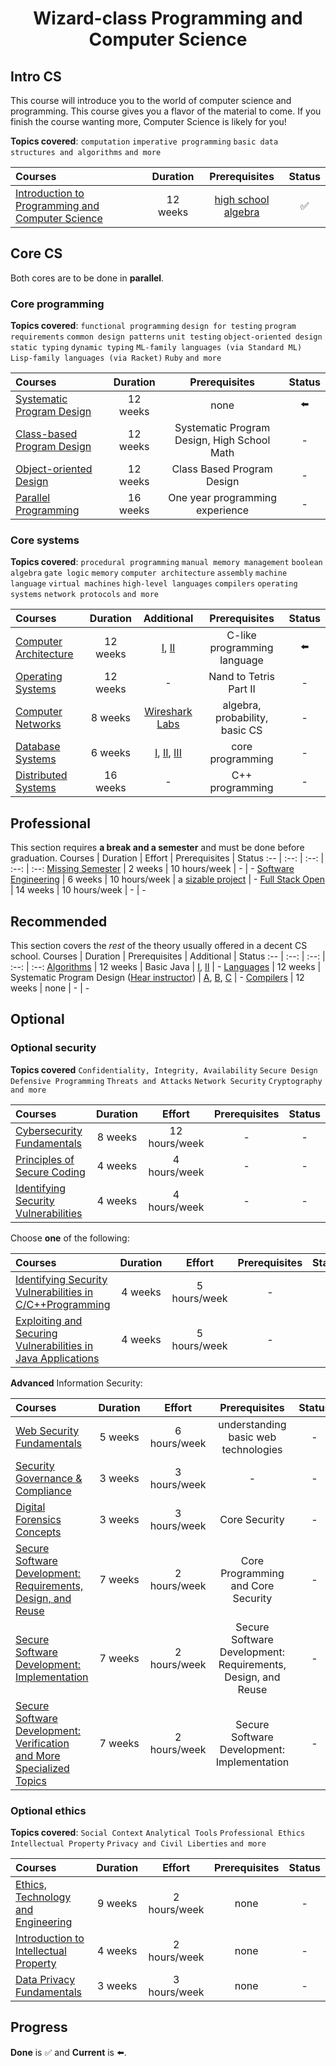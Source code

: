 <div align="center" style="text-align: center">
<h1>Wizard-class Programming and Computer Science</h1>
</div>

## Intro CS

This course will introduce you to the world of computer science and programming. This course gives you a flavor of the material to come. If you finish the course wanting more, Computer Science is likely for you!

**Topics covered**:
`computation`
`imperative programming`
`basic data structures and algorithms`
`and more`

Courses | Duration | Prerequisites | Status
:-- | :--: | :--: | :--: 
[Introduction to Programming and Computer Science](https://cs50.harvard.edu/x/2025/) | 12 weeks | [high school algebra](https://www.khanacademy.org/math/algebra-home) | ✅

## Core CS
Both cores are to be done in **parallel**.
### Core programming
**Topics covered**:
`functional programming`
`design for testing`
`program requirements`
`common design patterns`
`unit testing`
`object-oriented design`
`static typing`
`dynamic typing`
`ML-family languages (via Standard ML)`
`Lisp-family languages (via Racket)`
`Ruby`
`and more`

Courses | Duration | Prerequisites | Status
:-- | :--: | :--: | :--:
[Systematic Program Design](coursepages/spd/README.md) | 12 weeks | none | ⬅️
[Class-based Program Design](https://course.ccs.neu.edu/cs2510sp22/index.html) | 12 weeks | Systematic Program Design, High School Math | -
[Object-oriented Design](https://course.ccs.neu.edu/cs3500f19/) | 12 weeks | Class Based Program Design | -
[Parallel Programming](https://www.coursera.org/specializations/scala) | 16 weeks | One year programming experience | -

### Core systems

**Topics covered**:
`procedural programming`
`manual memory management`
`boolean algebra`
`gate logic`
`memory`
`computer architecture`
`assembly`
`machine language`
`virtual machines`
`high-level languages`
`compilers`
`operating systems`
`network protocols`
`and more`

Courses | Duration | Additional| Prerequisites | Status
:-- | :--: | :--: | :--: | :--:
[Computer Architecture](https://www.nand2tetris.org/) |  12 weeks | [I](https://www.coursera.org/learn/build-a-computer), [II](https://www.coursera.org/learn/nand2tetris2) | C-like programming language | ⬅️
[Operating Systems](coursepages/ostep/README.md) | 12 weeks | - | Nand to Tetris Part II | -
[Computer Networks](http://gaia.cs.umass.edu/kurose_ross/online_lectures.htm)| 8 weeks | [Wireshark Labs](http://gaia.cs.umass.edu/kurose_ross/wireshark.php) | algebra, probability, basic CS | -
[Database Systems](https://online.stanford.edu/courses/soe-ydatabases0005-databases-relational-databases-and-sql)| 6 weeks | [I](https://www.edx.org/course/modeling-and-theory), [II](https://www.edx.org/course/databases-5-sql), [III](https://www.edx.org/course/semistructured-data) | core programming | -
[Distributed Systems](https://www.coursera.org/specializations/cloud-computing) | 16 weeks | - | C++ programming | -

<!-- Systems **applications**:

Courses | Duration | Effort | Additional Text| Prerequisites | Status
:-- | :--: | :--: | :--: | :--: | :--: -->

## Professional
This section requires **a break and a semester** and must be done before graduation.
Courses | Duration | Effort | Prerequisites | Status
:-- | :--: | :--: | :--: | :--:
[Missing Semester](https://missing.csail.mit.edu/) | 2 weeks | 10 hours/week | - | -
[Software Engineering](https://www.edx.org/learn/software-engineering/university-of-british-columbia-software-engineering-introduction) | 6 weeks | 10 hours/week | a [sizable project](FAQ.md#why-require-experience-with-a-sizable-project-before-the-Software-Engineering-courses) | -
[Full Stack Open](https://fullstackopen.com/en/) | 14 weeks | 10 hours/week | - | -

## Recommended
This section covers the *rest* of the theory usually offered in a decent CS school.
Courses | Duration | Prerequisites | Additional | Status
:-- | :--: | :--: | :--: | :--:
[Algorithms](https://algs4.cs.princeton.edu/home/) | 12 weeks | Basic Java | [I](https://www.coursera.org/learn/algorithms-part1), [II](https://www.coursera.org/learn/algorithms-part2) | -
[Languages](https://homes.cs.washington.edu/~djg/teachingMaterials/spl/) | 12 weeks | Systematic Program Design ([Hear instructor](https://www.coursera.org/lecture/programming-languages/recommended-background-k1yuh)) | [A](https://www.coursera.org/learn/programming-languages), [B](https://www.coursera.org/learn/programming-languages-part-b), [C](https://www.coursera.org/learn/programming-languages-part-c) | -
[Compilers](https://www.edx.org/course/compilers) | 12 weeks | none | - | -

## Optional

### Optional security

**Topics covered**
`Confidentiality, Integrity, Availability`
`Secure Design`
`Defensive Programming`
`Threats and Attacks`
`Network Security`
`Cryptography`
`and more`

Courses | Duration | Effort | Prerequisites | Status
:-- | :--: | :--: | :--: | :--:
[Cybersecurity Fundamentals](https://www.edx.org/course/cybersecurity-fundamentals) | 8 weeks | 12 hours/week | - | -
[Principles of Secure Coding](https://www.coursera.org/learn/secure-coding-principles)| 4 weeks | 4 hours/week | - | -
[Identifying Security Vulnerabilities](https://www.coursera.org/learn/identifying-security-vulnerabilities) | 4 weeks | 4 hours/week | - | -

Choose **one** of the following:

Courses | Duration | Effort | Prerequisites | Status
:-- | :--: | :--: | :--: | :--:
[Identifying Security Vulnerabilities in C/C++Programming](https://www.coursera.org/learn/identifying-security-vulnerabilities-c-programming) | 4 weeks | 5 hours/week | - | -
[Exploiting and Securing Vulnerabilities in Java Applications](https://www.coursera.org/learn/exploiting-securing-vulnerabilities-java-applications) | 4 weeks | 5 hours/week | - | -

**Advanced** Information Security:

Courses | Duration | Effort | Prerequisites | Status
:-- | :--: | :--: | :--: | :--:
[Web Security Fundamentals](https://www.edx.org/course/web-security-fundamentals) | 5 weeks | 6 hours/week | understanding basic web technologies | -
[Security Governance & Compliance](https://www.coursera.org/learn/security-governance-compliance) | 3 weeks | 3 hours/week | - | -
[Digital Forensics Concepts](https://www.coursera.org/learn/digital-forensics-concepts) | 3 weeks | 3 hours/week | Core Security | -
[Secure Software Development: Requirements, Design, and Reuse](https://www.edx.org/course/secure-software-development-requirements-design-and-reuse) | 7 weeks | 2 hours/week | Core Programming and Core Security | -
[Secure Software Development: Implementation](https://www.edx.org/course/secure-software-development-implementation) | 7 weeks | 2 hours/week | Secure Software Development: Requirements, Design, and Reuse | -
[Secure Software Development: Verification and More Specialized Topics](https://www.edx.org/course/secure-software-development-verification-and-more-specialized-topics) | 7 weeks | 2 hours/week | Secure Software Development: Implementation | -

### Optional ethics

**Topics covered**:
`Social Context`
`Analytical Tools`
`Professional Ethics`
`Intellectual Property`
`Privacy and Civil Liberties`
`and more`

Courses | Duration | Effort | Prerequisites | Status
:-- | :--: | :--: | :--: | :--:
[Ethics, Technology and Engineering](https://www.coursera.org/learn/ethics-technology-engineering)| 9 weeks | 2 hours/week | none | -
[Introduction to  Intellectual Property](https://www.coursera.org/learn/introduction-intellectual-property)| 4 weeks | 2 hours/week | none | -
[Data Privacy Fundamentals](https://www.coursera.org/learn/northeastern-data-privacy)| 3 weeks | 3 hours/week | none | -

<!--## Congratulations

After completing the requirements of the curriculum above,
you will have completed the equivalent of a full bachelor's degree in Computer Science.
Congratulations!

What is next for you? The possibilities are boundless and overlapping:

- Pay attention to emerging technologies in the world of software development:
  + Explore the **actor model** through [Elixir](https://elixir-lang.org/), a new functional programming language for the web based on the battle-tested Erlang Virtual Machine!
  + Explore **borrowing and lifetimes** through [Rust](https://www.rust-lang.org/), a systems language which achieves memory- and thread-safety without a garbage collector! -->

## Progress
**Done** is ✅ and **Current** is ⬅️.